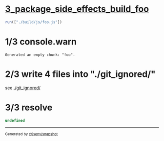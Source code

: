 # [3_package_side_effects_build_foo](../../package_side_effects_update.test.mjs#L46)

```js
run(["./build/js/foo.js"])
```

# 1/3 console.warn

```console
Generated an empty chunk: "foo".
```

# 2/3 write 4 files into "./git_ignored/"

see [./git_ignored/](./git_ignored/)

# 3/3 resolve

```js
undefined
```

---

<sub>
  Generated by <a href="https://github.com/jsenv/core/tree/main/packages/independent/snapshot">@jsenv/snapshot</a>
</sub>
